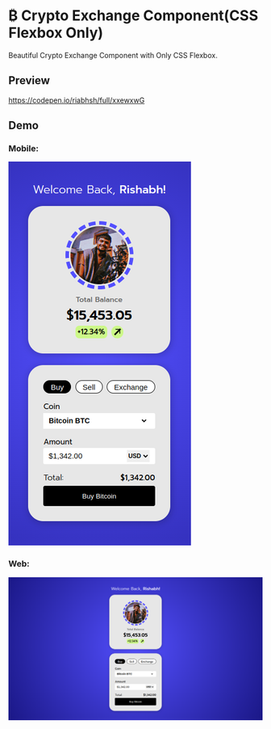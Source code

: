 # ₿ Crypto Exchange Component(CSS Flexbox Only)
Beautiful Crypto Exchange Component with Only CSS Flexbox.

## Preview
https://codepen.io/riabhsh/full/xxewxwG

## Demo
### Mobile:
![Crypto Exchange Component Mobile](https://raw.githubusercontent.com/riabhsh/Crypto-Exchange-Component-CSS-Flexbox-only/main/Screenshot%20Crypto%20Exchange%20Mobile.png)

### Web:
![Crypto Exchange Component Mobile](https://raw.githubusercontent.com/riabhsh/Crypto-Exchange-Component-CSS-Flexbox-only/main/Screenshot%20Crypto%20Exchange%20Web.png)

